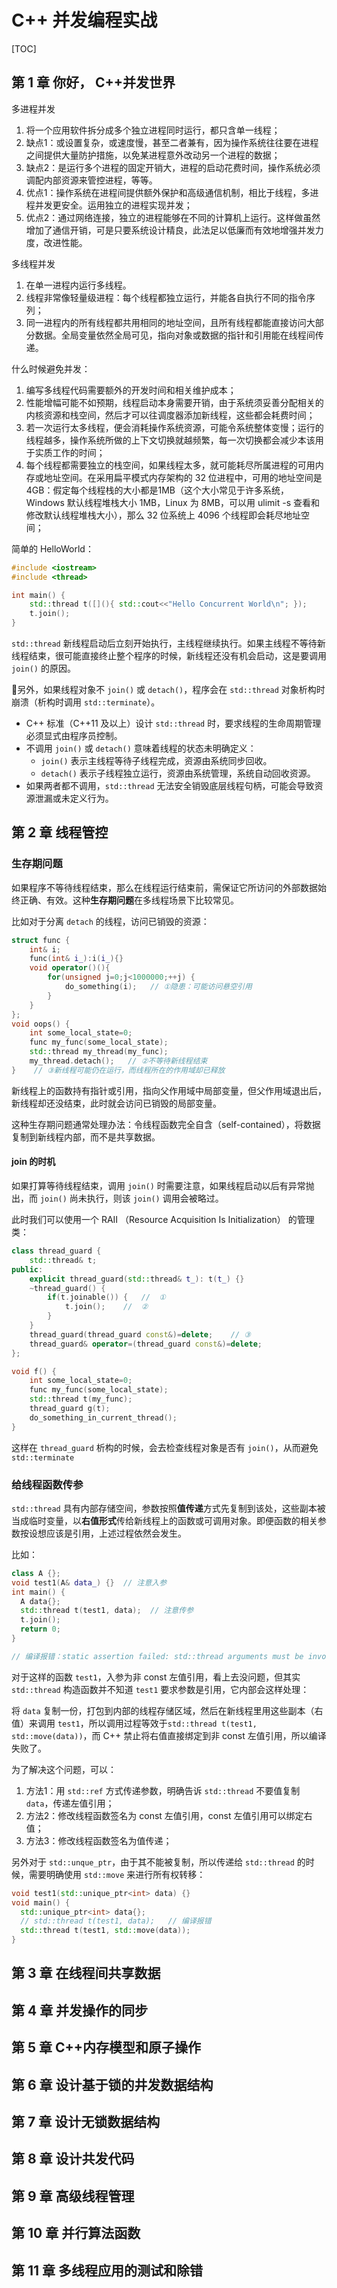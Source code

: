 # C++ 并发编程实战

[TOC]



## 第 1 章 你好， C++并发世界

多进程并发
1. 将一个应用软件拆分成多个独立进程同时运行，都只含单一线程；
2. 缺点1：或设置复杂，或速度慢，甚至二者兼有，因为操作系统往往要在进程之间提供大量防护措施，以免某进程意外改动另一个进程的数据；
3. 缺点2：是运行多个进程的固定开销大，进程的启动花费时间，操作系统必须调配内部资源来管控进程，等等。
4. 优点1：操作系统在进程间提供额外保护和高级通信机制，相比于线程，多进程并发更安全。运用独立的进程实现并发；
5. 优点2：通过网络连接，独立的进程能够在不同的计算机上运行。这样做虽然增加了通信开销，可是只要系统设计精良，此法足以低廉而有效地增强并发力度，改进性能。

多线程并发

1. 在单一进程内运行多线程。
2. 线程非常像轻量级进程：每个线程都独立运行，并能各自执行不同的指令序列；
3. 同一进程内的所有线程都共用相同的地址空间，且所有线程都能直接访问大部分数据。全局变量依然全局可见，指向对象或数据的指针和引用能在线程间传递。

什么时候避免并发：

1. 编写多线程代码需要额外的开发时间和相关维护成本；
2. 性能增幅可能不如预期，线程启动本身需要开销，由于系统须妥善分配相关的内核资源和栈空间，然后才可以往调度器添加新线程，这些都会耗费时间；
3. 若一次运行太多线程，便会消耗操作系统资源，可能令系统整体变慢；运行的线程越多，操作系统所做的上下文切换就越频繁，每一次切换都会减少本该用于实质工作的时间；
4. 每个线程都需要独立的栈空间，如果线程太多，就可能耗尽所属进程的可用内存或地址空间。在采用扁平模式内存架构的 32 位进程中，可用的地址空间是4GB：假定每个线程栈的大小都是1MB（这个大小常见于许多系统，Windows 默认线程堆栈大小 1MB，Linux 为 8MB，可以用 ulimit -s 查看和修改默认线程堆栈大小），那么 32 位系统上 4096 个线程即会耗尽地址空间；

简单的 HelloWorld：

```c++
#include <iostream>
#include <thread>

int main() {
    std::thread t([](){ std::cout<<"Hello Concurrent World\n"; });  
    t.join();
}
```

`std::thread` 新线程启动后立刻开始执行，主线程继续执行。如果主线程不等待新线程结束，很可能直接终止整个程序的时候，新线程还没有机会启动，这是要调用 `join()` 的原因。





🍓另外，如果线程对象不 `join()` 或 `detach()`，程序会在 `std::thread` 对象析构时崩溃（析构时调用 `std::terminate`）。

- C++ 标准（C++11 及以上）设计 `std::thread` 时，要求线程的生命周期管理必须显式由程序员控制。
- 不调用 `join()` 或 `detach()` 意味着线程的状态未明确定义：
  - `join()` 表示主线程等待子线程完成，资源由系统同步回收。
  - `detach()` 表示子线程独立运行，资源由系统管理，系统自动回收资源。
- 如果两者都不调用，`std::thread` 无法安全销毁底层线程句柄，可能会导致资源泄漏或未定义行为。



## 第 2 章 线程管控

### 生存期问题

如果程序不等待线程结束，那么在线程运行结束前，需保证它所访问的外部数据始终正确、有效。这种**生存期问题**在多线程场景下比较常见。

比如对于分离 `detach` 的线程，访问已销毁的资源：

```c++
struct func {
    int& i;
    func(int& i_):i(i_){}
    void operator()(){
        for(unsigned j=0;j<1000000;++j) {
            do_something(i);   // ①隐患：可能访问悬空引用
        }
    }
};
void oops() {
    int some_local_state=0;
    func my_func(some_local_state);
    std::thread my_thread(my_func);
    my_thread.detach();   // ②不等待新线程结束
}    // ③新线程可能仍在运行，而线程所在的作用域却已释放
```

新线程上的函数持有指针或引用，指向父作用域中局部变量，但父作用域退出后，新线程却还没结束，此时就会访问已销毁的局部变量。

这种生存期问题通常处理办法：令线程函数完全自含（self-contained），将数据复制到新线程内部，而不是共享数据。

#### join 的时机

如果打算等待线程结束，调用 `join()` 时需要注意，如果线程启动以后有异常抛出，而 `join()` 尚未执行，则该 `join()` 调用会被略过。

此时我们可以使用一个 RAII （Resource Acquisition Is Initialization） 的管理类：

```c++
class thread_guard {
    std::thread& t;
public:
    explicit thread_guard(std::thread& t_): t(t_) {}
    ~thread_guard() {
        if(t.joinable()) {   //  ①
            t.join();    //  ②
        }
    }
    thread_guard(thread_guard const&)=delete;    // ③
    thread_guard& operator=(thread_guard const&)=delete;
};

void f() {
    int some_local_state=0;
    func my_func(some_local_state);
    std::thread t(my_func);
    thread_guard g(t);
    do_something_in_current_thread();
}
```

这样在 `thread_guard` 析构的时候，会去检查线程对象是否有 `join()`，从而避免 `std::terminate`

### 给线程函数传参

`std::thread` 具有内部存储空间，参数按照**值传递**方式先复制到该处，这些副本被当成临时变量，以**右值形式**传给新线程上的函数或可调用对象。即便函数的相关参数按设想应该是引用，上述过程依然会发生。

比如：

```c++
class A {};
void test1(A& data_) {}  // 注意入参
int main() {
  A data{};
  std::thread t(test1, data);  // 注意传参
  t.join();
  return 0;
}

// 编译报错：static assertion failed: std::thread arguments must be invocable after conversion to rvalues
```

对于这样的函数 `test1`，入参为非 const 左值引用，看上去没问题，但其实 `std::thread` 构造函数并不知道 `test1` 要求参数是引用，它内部会这样处理：

将 `data` 复制一份，打包到内部的线程存储区域，然后在新线程里用这些副本（右值）来调用 `test1`，所以调用过程等效于`std::thread t(test1, std::move(data))`，而 C++ 禁止将右值直接绑定到非 const 左值引用，所以编译失败了。

为了解决这个问题，可以：

1. 方法1：用 `std::ref` 方式传递参数，明确告诉 `std::thread` 不要值复制 `data`，传递左值引用；
2. 方法2：修改线程函数签名为 const 左值引用，const 左值引用可以绑定右值；
3. 方法3：修改线程函数签名为值传递；

另外对于 `std::unque_ptr`，由于其不能被复制，所以传递给 `std::thread` 的时候，需要明确使用 `std::move` 来进行所有权转移：

```c++
void test1(std::unique_ptr<int> data) {}
void main() {
  std::unique_ptr<int> data{};
  // std::thread t(test1, data);   // 编译报错
  std::thread t(test1, std::move(data));
}
```



## 第 3 章 在线程间共享数据
## 第 4 章 并发操作的同步
## 第 5 章 C++内存模型和原子操作
## 第 6 章 设计基于锁的井发数据结构
## 第 7 章 设计无锁数据结构
## 第 8 章 设计共发代码
## 第 9 章 高级线程管理
## 第 10 章 并行算法函数
## 第 11 章 多线程应用的测试和除错